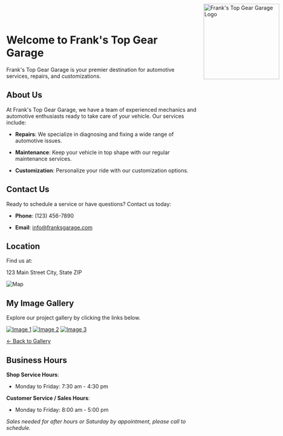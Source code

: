 # Welcome to Frank's Top Gear Garage

<div style="position: absolute; top: 10px; right: 10px;">
    <img src="https://github.com/knarf32/knarf32.github.io/assets/112992723/dbf4f5ae-ae2c-4b14-9a07-2afa6bb820ff" alt="Frank's Top Gear Garage Logo" width="200" height="auto">
</div>

<style>
    body {
        background-image: url(https://github.com/knarf32/knarf32.github.io/assets/112992723/a0c31807-5111-4c30-96fa-7851847653c9);
        background-size: cover;
        background-repeat: no-repeat;
        background-attachment: fixed;
    }
</style>

Frank's Top Gear Garage is your premier destination for automotive services, repairs, and customizations.

## About Us

At Frank's Top Gear Garage, we have a team of experienced mechanics and automotive enthusiasts ready to take care of your vehicle. Our services include:

- **Repairs**: We specialize in diagnosing and fixing a wide range of automotive issues.

- **Maintenance**: Keep your vehicle in top shape with our regular maintenance services.

- **Customization**: Personalize your ride with our customization options.

## Contact Us

Ready to schedule a service or have questions? Contact us today:

- **Phone**: (123) 456-7890

- **Email**: info@franksgarage.com

## Location

Find us at:

123 Main Street
City, State ZIP

![Map](link-to-your-map-image.png)

## My Image Gallery

Explore our project gallery by clicking the links below.

[![Image 1](https://github.com/knarf32/knarf32.github.io/assets/112992723/661cad19-85c7-474c-b328-68a4cd5880cd)](https://github.com/knarf32/knarf32.github.io/assets/112992723/661cad19-85c7-474c-b328-68a4cd5880cd)
[![Image 2](https://github.com/knarf32/knarf32.github.io/assets/112992723/b01f8340-eddf-48fe-8def-ada11089d966)](https://github.com/knarf32/knarf32.github.io/assets/112992723/b01f8340-eddf-48fe-8def-ada11089d966)
[![Image 3](https://github.com/knarf32/knarf32.github.io/assets/112992723/70cc10df-0d36-4e3f-be7a-68c23733816e)](https://github.com/knarf32/knarf32.github.io/assets/112992723/70cc10df-0d36-4e3f-be7a-68c23733816e)

[← Back to Gallery](#my-image-gallery)

## Business Hours

**Shop Service Hours**:
- Monday to Friday: 7:30 am - 4:30 pm

**Customer Service / Sales Hours**:
- Monday to Friday: 8:00 am - 5:00 pm

*Sales needed for after hours or Saturday by appointment, please call to schedule.*
